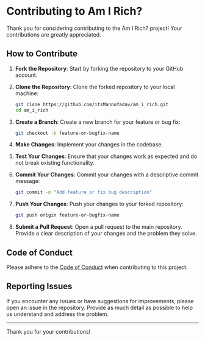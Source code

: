 # Contributing to Am I Rich?

Thank you for considering contributing to the Am I Rich? project! Your contributions are greatly appreciated.

## How to Contribute

1. **Fork the Repository**: Start by forking the repository to your GitHub account.

2. **Clone the Repository**: Clone the forked repository to your local machine:
   ```bash
   git clone https://github.com/itsMannuYadav/am_i_rich.git
   cd am_i_rich
   ```

3. **Create a Branch**: Create a new branch for your feature or bug fix:
   ```bash
   git checkout -b feature-or-bugfix-name
   ```

4. **Make Changes**: Implement your changes in the codebase.

5. **Test Your Changes**: Ensure that your changes work as expected and do not break existing functionality.

6. **Commit Your Changes**: Commit your changes with a descriptive commit message:
   ```bash
   git commit -m "Add feature or fix bug description"
   ```

7. **Push Your Changes**: Push your changes to your forked repository:
   ```bash
   git push origin feature-or-bugfix-name
   ```

8. **Submit a Pull Request**: Open a pull request to the main repository. Provide a clear description of your changes and the problem they solve.

## Code of Conduct

Please adhere to the [Code of Conduct](https://www.contributor-covenant.org/version/2/0/code_of_conduct/) when contributing to this project.

## Reporting Issues

If you encounter any issues or have suggestions for improvements, please open an issue in the repository. Provide as much detail as possible to help us understand and address the problem.

---

Thank you for your contributions!